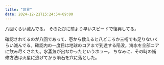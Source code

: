 ```yaml
---
title: "世界"
date: 2024-12-21T15:24:54+09:00
---
```

八回くらい滅んでる。
そのたびに前より早いスピードで復興してる。

確認されてるのが八回であって、壱から数えると八どころか三桁でも足りないくらい滅んでる。確認内の一度目は地球のコアまで到達する陥没。海水を全部コアに飲み尽くされた。水蒸気が出なかったというホラー。
ちなみに、その時の補修方法は火星に逃げてから隕石を穴に落とした。

